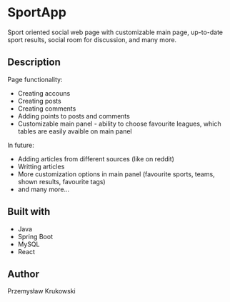 # SportApp

Sport oriented social web page with customizable main page, up-to-date sport results, social room for discussion, and many more.

## Description

Page functionality:
* Creating accouns
* Creating posts
* Creating comments
* Adding points to posts and comments
* Customizable main panel - ability to choose favourite leagues, which tables are easily avaible on main panel

In future:
* Adding articles from different sources (like on reddit)
* Writting articles
* More customization options in main panel (favourite sports, teams, shown results, favourite tags)
* and many more...

## Built with

* Java
* Spring Boot
* MySQL
* React

## Author

Przemysław Krukowski
